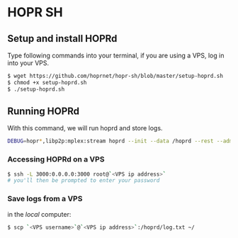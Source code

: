 # HOPR SH

## Setup and install HOPRd

Type following commands into your terminal, if you are using a VPS, log in into your VPS.

```bash
$ wget https://github.com/hoprnet/hopr-sh/blob/master/setup-hoprd.sh
$ chmod +x setup-hoprd.sh
$ ./setup-hoprd.sh
```

## Running HOPRd

With this command, we will run hoprd and store logs.

```bash
DEBUG=hopr*,libp2p:mplex:stream hoprd --init --data /hoprd --rest --admin 2> titlis[$(hoprd --version)].log.txt
```

### Accessing HOPRd on a VPS

```bash
$ ssh -L 3000:0.0.0.0:3000 root@`<VPS ip address>`
# you'll then be prompted to enter your password
```

### Save logs from a VPS

in the _local_ computer:

```bash
$ scp `<VPS username>`@`<VPS ip address>`:/hoprd/log.txt ~/
```
